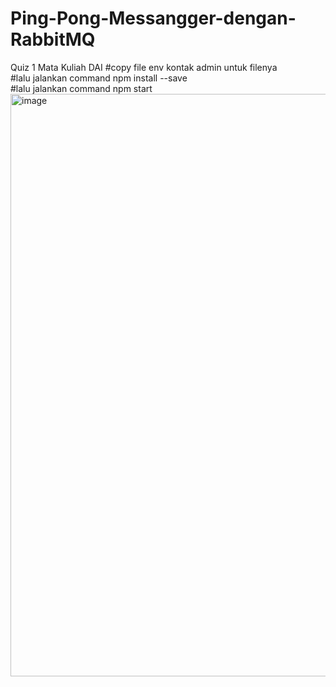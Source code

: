 # Ping-Pong-Messangger-dengan-RabbitMQ
Quiz 1 Mata Kuliah DAI
#copy file env kontak admin untuk filenya<br/>
#lalu jalankan command npm install --save<br/>
#lalu jalankan command npm start<br/>
<img width="932" alt="image" src="https://user-images.githubusercontent.com/37206482/155495525-ec2d5f76-e57e-4183-bc85-49de3db573c1.png">

